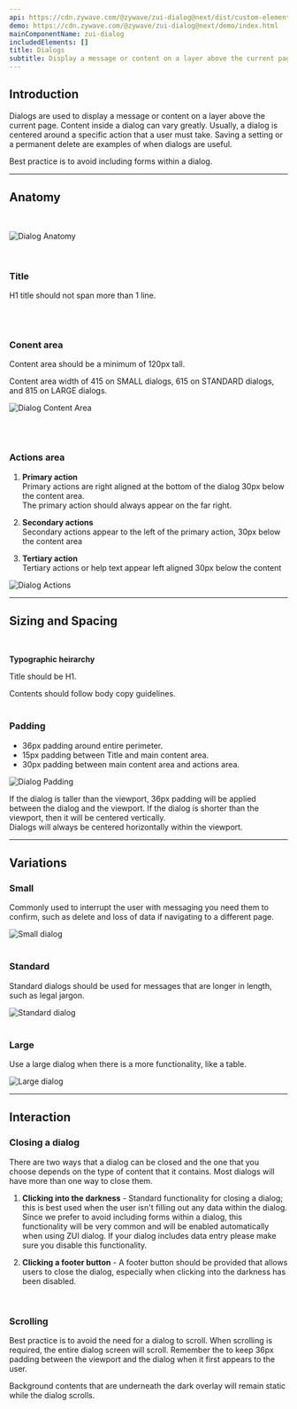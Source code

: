 ```yaml
---
api: https://cdn.zywave.com/@zywave/zui-dialog@next/dist/custom-elements.json
demo: https://cdn.zywave.com/@zywave/zui-dialog@next/demo/index.html
mainComponentName: zui-dialog
includedElements: []
title: Dialogs
subtitle: Display a message or content on a layer above the current page.
---
```


## Introduction

Dialogs are used to display a message or content on a layer above the current page. Content inside a dialog can vary greatly. Usually, a dialog is centered around a specific action that a user must take. Saving a setting or a permanent delete are examples of when dialogs are useful.

Best practice is to avoid including forms within a dialog.

---

## Anatomy

<br>

![Dialog Anatomy](/images/components/dialogs/dialog_Anatomy.svg)

<br>

### Title

H1 title should not span more than 1 line.

<br><br>

### Conent area

Content area should be a minimum of 120px tall.

Content area width of 415 on SMALL dialogs, 615 on STANDARD dialogs, and 815 on LARGE dialogs.

![Dialog Content Area](/images/components/dialogs/dialog_Minimum_Height.svg)

<br><br>

### Actions area

1. **Primary action**  
   Primary actions are right aligned at the bottom of the dialog 30px below the content area.  
   The primary action should always appear on the far right.

2. **Secondary actions**  
   Secondary actions appear to the left of the primary action, 30px below the content area

3. **Tertiary action**  
   Tertiary actions or help text appear left aligned 30px below the content

![Dialog Actions](/images/components/dialogs/dialog_Action_Areas.svg)

---

## Sizing and Spacing

<br>

**Typographic heirarchy**

Title should be H1.

Contents should follow body copy guidelines.
<br><br>

### Padding

- 36px padding around entire perimeter.
- 15px padding between Title and main content area.
- 30px padding between main content area and actions area.

![Dialog Padding](/images/components/dialogs/dialog_Padding.svg)

If the dialog is taller than the viewport, 36px padding will be applied between the dialog and the viewport. If the dialog is shorter than the viewport, then it will be centered vertically.  
Dialogs will always be centered horizontally within the viewport.

---

## Variations

### Small

Commonly used to interrupt the user with messaging you need them to confirm, such as delete and loss of data if navigating to a different page.

![Small dialog](/images/components/dialogs/dialog_Small.svg)
<br><br>

### Standard

Standard dialogs should be used for messages that are longer in length, such as legal jargon.

![Standard dialog](/images/components/dialogs/dialog_Standard.svg)
<br><br>

### Large

Use a large dialog when there is a more functionality, like a table.

![Large dialog](/images/components/dialogs/dialog_Large.svg)

---

## Interaction

### Closing a dialog

There are two ways that a dialog can be closed and the one that you choose depends on the type of content that it contains. Most dialogs will have more than one way to close them.

1. **Clicking into the darkness** - Standard functionality for closing a dialog; this is best used when the user isn't filling out any data within the dialog. Since we prefer to avoid including forms within a dialog, this functionality will be very common and will be enabled automatically when using ZUI dialog. If your dialog includes data entry please make sure you disable this functionality.

2. **Clicking a footer button** - A footer button should be provided that allows users to close the dialog, especially when clicking into the darkness has been disabled.  

<br>

### Scrolling

Best practice is to avoid the need for a dialog to scroll. When scrolling is required, the entire dialog screen will scroll. Remember the to keep 36px padding between the viewport and the dialog when it first appears to the user.

Background contents that are underneath the dark overlay will remain static while the dialog scrolls.
